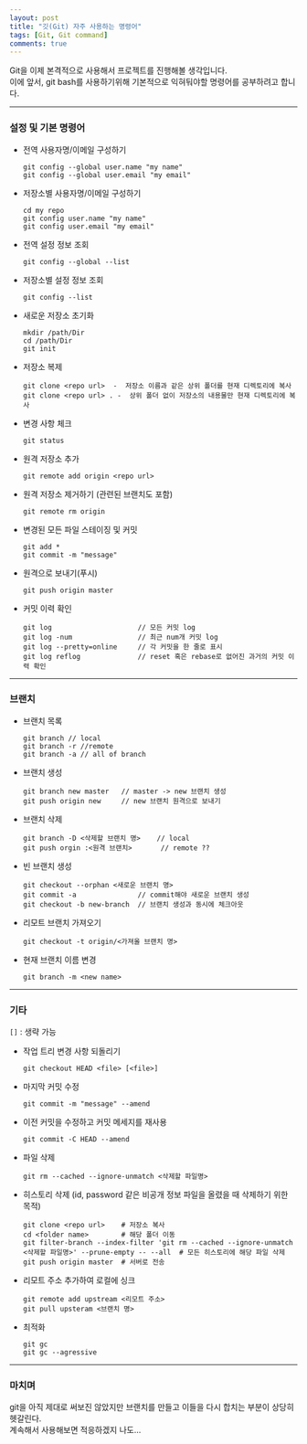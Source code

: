 ```yaml
---
layout: post
title: "깃(Git) 자주 사용하는 명령어"
tags: [Git, Git command]
comments: true
---
```


Git을 이제 본격적으로 사용해서 프로젝트를 진행해볼 생각입니다.   
이에 앞서, git bash를 사용하기위해 기본적으로 익혀둬야할 명령어를 공부하려고 합니다.

---
### **설정 및 기본 명령어** 

- 전역 사용자명/이메일 구성하기
    ```
    git config --global user.name "my name"
    git config --global user.email "my email"
    ```
    
- 저장소별 사용자명/이메일 구성하기
    ```
    cd my repo
    git config user.name "my name"
    git config user.email "my email"
    ```

- 전역 설정 정보 조회
    ```
    git config --global --list
    ```

- 저장소별 설정 정보 조회
    ```
    git config --list
    ```

- 새로운 저장소 초기화
    ```
    mkdir /path/Dir
    cd /path/Dir
    git init
    ```

- 저장소 복제
    ```
    git clone <repo url>  -  저장소 이름과 같은 상위 폴더를 현재 디렉토리에 복사
    git clone <repo url> . -  상위 폴더 없이 저장소의 내용물만 현재 디렉토리에 복사
    ```

- 변경 사항 체크   
    ```
    git status
    ```

- 원격 저장소 추가
    ```
    git remote add origin <repo url>
    ```

- 원격 저장소 제거하기 (관련된 브랜치도 포함)
    ```
    git remote rm origin
    ```

- 변경된 모든 파일 스테이징 및 커밋
    ```
    git add *
    git commit -m "message"
    ```

- 원격으로 보내기(푸시)
    ```
    git push origin master
    ```

- 커밋 이력 확인
    ```
    git log                     // 모든 커밋 log
    git log -num                // 최근 num개 커밋 log
    git log --pretty=online     // 각 커밋을 한 줄로 표시
    git log reflog              // reset 혹은 rebase로 없어진 과거의 커밋 이력 확인
    ```

---
### **브랜치**

- 브랜치 목록
    ```
    git branch // local
    git branch -r //remote
    git branch -a // all of branch
    ```

- 브랜치 생성
    ```
    git branch new master   // master -> new 브랜치 생성
    git push origin new     // new 브랜치 원격으로 보내기
    ```

- 브랜치 삭제
    ```
    git branch -D <삭제할 브랜치 명>    // local
    git push orgin :<원격 브랜치>       // remote ??
    ```

- 빈 브랜치 생성
    ```
    git checkout --orphan <새로운 브랜치 명>
    git commit -a               // commit해야 새로운 브랜치 생성
    git checkout -b new-branch  // 브랜치 생성과 동시에 체크아웃
    ```

- 리모트 브랜치 가져오기
    ```
    git checkout -t origin/<가져올 브랜치 명>
    ```

- 현재 브랜치 이름 변경
    ```
    git branch -m <new name>
    ```

---

### **기타**

`[]` : 생략 가능   

- 작업 트리 변경 사항 되돌리기
    ```
    git checkout HEAD <file> [<file>]
    ```

- 마지막 커밋 수정
    ```
    git commit -m "message" --amend
    ```

- 이전 커밋을 수정하고 커밋 메세지를 재사용
    ```
    git commit -C HEAD --amend
    ```

- 파일 삭제
    ```
    git rm --cached --ignore-unmatch <삭제할 파일명>
    ```

- 히스토리 삭제 (id, password 같은 비공개 정보 파일을 올렸을 때 삭제하기 위한 목적)
    ```
    git clone <repo url>    # 저장소 복사
    cd <folder name>        # 해당 폴더 이동
    git filter-branch --index-filter 'git rm --cached --ignore-unmatch <삭제할 파일명>' --prune-empty -- --all  # 모든 히스토리에 해당 파일 삭제
    git push origin master  # 서버로 전송
    ```

- 리모트 주소 추가하여 로컬에 싱크
    ```
    git remote add upstream <리모트 주소>
    git pull upsteram <브랜치 명>
    ```

- 최적화
    ```
    git gc
    git gc --agressive
    ```

---

### **마치며**

git을 아직 제대로 써보진 않았지만 브랜치를 만들고 이들을 다시 합치는 부분이 상당히 헷갈린다.   
계속해서 사용해보면 적응하겠지 나도...